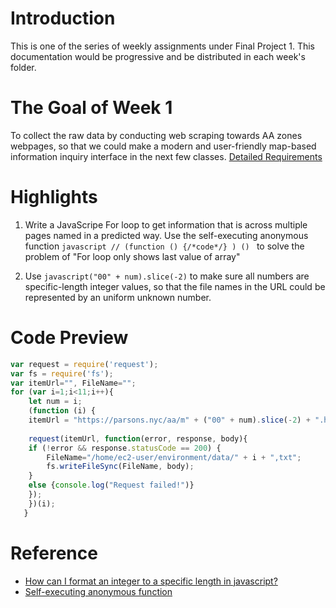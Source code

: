 # Introduction

This is one of the series of weekly assignments under Final Project 1. This documentation would be progressive and be distributed in each week's folder.

# The Goal of Week 1
To collect the raw data by conducting web scraping towards AA zones webpages, so that we could make a modern and user-friendly map-based information inquiry interface in the next few classes. [Detailed Requirements](/weekly_assignment_01.md)

# Highlights

1. Write a JavaScripe For loop to get information that is across multiple pages named in a predicted way. Use the self-executing anonymous function ```javascript // (function () {/*code*/} ) () ``` to solve the problem of "For loop only shows last value of array" 

2. Use ```javascript("00" + num).slice(-2)``` to make sure all numbers are specific-length integer values, so that the file names in the URL could be represented by an uniform unknown number. 

# Code Preview
```javascript
var request = require('request');
var fs = require('fs');
var itemUrl="", FileName="";
for (var i=1;i<11;i++){
    let num = i;
    (function (i) {
    itemUrl = "https://parsons.nyc/aa/m" + ("00" + num).slice(-2) + ".html";
    
    request(itemUrl, function(error, response, body){
    if (!error && response.statusCode == 200) { 
        FileName="/home/ec2-user/environment/data/" + i + ",txt";
        fs.writeFileSync(FileName, body);
    }
    else {console.log("Request failed!")}
    });
    })(i);
   }

```

# Reference
* [How can I format an integer to a specific length in javascript?](https://stackoverflow.com/questions/1127905/how-can-i-format-an-integer-to-a-specific-length-in-javascript)
* [Self-executing anonymous function](https://www.cnblogs.com/csuwujing/p/8021913.html)
